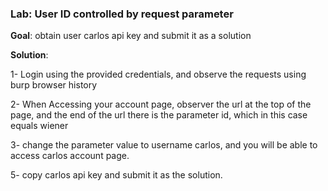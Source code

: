 ### Lab: User ID controlled by request parameter

**Goal**: obtain user carlos api key and submit it as a solution

**Solution**: 

1- Login using the provided credentials, and observe the requests using burp browser history 

2- When Accessing your account page, observer the url at the top of the page, and the end of the url there is the parameter id, which in this case equals wiener

3- change the parameter value to username carlos, and you will be able to access carlos account page.

5- copy carlos api key and submit it as the solution.
